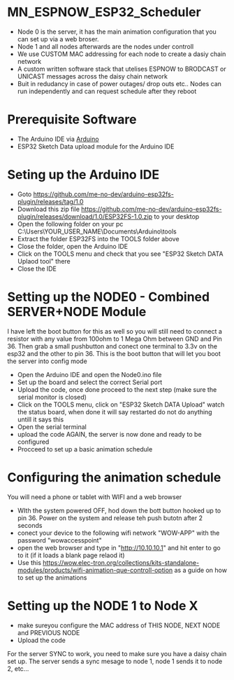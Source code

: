 # MN_ESPNOW_ESP32_Scheduler
* Node 0 is the server, it has the main animation configuration that you can set up via a web broser.
* Node 1 and all nodes afterwards are the nodes under controll
* We use CUSTOM MAC addressing for each node to create a dasiy chain network
* A custom written software stack that utelises ESPNOW to BRODCAST or UNICAST messages across the daisy chain network
* Buit in redudancy in case of power outages/ drop outs etc.. Nodes can run independently and can request schedule after they reboot 

# Prerequisite Software
* The Arduino IDE via [Arduino](https://www.arduino.cc/)
* ESP32 Sketch Data upload module for the Arduino IDE

# Seting up the Arduino IDE
* Goto https://github.com/me-no-dev/arduino-esp32fs-plugin/releases/tag/1.0
* Download this zip file https://github.com/me-no-dev/arduino-esp32fs-plugin/releases/download/1.0/ESP32FS-1.0.zip to your desktop
* Open the following folder on your pc C:\Users\YOUR_USER_NAME\Documents\Arduino\tools
* Extract the folder ESP32FS into the TOOLS folder above
* Close the folder, open the Arduino IDE
* Click on the TOOLS menu and check that you see "ESP32 Sketch DATA Uplaod tool" there
* Close the IDE

# Setting up the NODE0 - Combined SERVER+NODE Module

I have left the boot button for this as well so you will still need to connect a resistor with any value from 100ohm to 1 Mega Ohm between GND and Pin 36. Then grab a small pushbutton and conect one terminal to 3.3v on the esp32 and the other to pin 36. This is the boot button that will let you boot the server into config mode

* Open the Arduino IDE and open the Node0.ino file
* Set up the board and select the correct Serial port
* Upload the code, once done proceed to the next step (make sure the serial monitor is closed)
* Click on the TOOLS menu, click on "ESP32 Sketch DATA Upload" watch the status board, when done it will say restarted do not do anything untill it says this
* Open the serial terminal
* upload the code AGAIN, the server is now done and ready to be configured
* Procceed to set up a basic animation schedule

# Configuring the animation schedule 

You will need a phone or tablet with WIFI and a web browser

* WIth the system powered OFF, hod down the bott button hooked up to pin 36. Power on the system and release teh push butotn after 2 seconds
* conect your device to the following wifi network "WOW-APP" with the password "wowaccesspoint"
* open the web browser and type in "http://10.10.10.1" and hit enter to go to it (if it loads a blank page relaod it)
* Use this https://wow.elec-tron.org/collections/kits-standalone-modules/products/wifi-animation-que-controll-option as a guide on how to set up the animations

# Setting up the NODE 1 to Node X
* make sureyou configure the MAC address of THIS NODE, NEXT NODE and PREVIOUS NODE
* Upload the code

For the server SYNC to work, you need to make sure you have a daisy chain set up. The server sends a sync mesage to node 1, node 1 sends it to node 2, etc...

